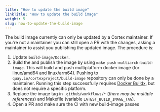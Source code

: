 ```yaml
---
title: "How to update the build image"
linkTitle: "How to update the build image"
weight: 5
slug: how-to-update-the-build-image
---
```


The build image currently can only be updated by a Cortex maintainer. If you're not a maintainer you can still open a PR with the changes, asking a maintainer to assist you publishing the updated image. The procedure is:

1. Update `build-image/Docker`.
2. Build the and publish the image by using `make push-multiarch-build-image`. This will build and push multiplatform docker image (for linux/amd64 and linux/arm64). Pushing to `quay.io/cortexproject/build-image` repository can only be done by a maintainer. Running this step successfully requires [Docker Buildx](https://docs.docker.com/buildx/working-with-buildx/), but does not require a specific platform.
3. Replace the image tag in `.github/workflows/*` (_there may be multiple references_) and Makefile (variable `LATEST_BUILD_IMAGE_TAG`).
4. Open a PR and make sure the CI with new build-image passes
